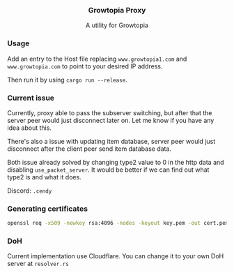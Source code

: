 <br/>
<div align="center">
<h3 align="center">Growtopia Proxy</h3>
<p align="center">
A utility for Growtopia
</p>
</div>

### Usage
Add an entry to the Host file replacing `www.growtopia1.com` and `www.growtopia.com` to point to your desired IP address.

Then run it by using `cargo run --release`.
### Current issue
Currently, proxy able to pass the subserver switching, but after that the server peer would just disconnect later on. Let me know if you have any idea about this. 

There's also a issue with updating item database, server peer would just disconnect after the client peer send item database data.

Both issue already solved by changing type2 value to 0 in the http data and disabling `use_packet_server`. It would be better if we can find out what type2 is and what it does.

Discord: `.cendy`

### Generating certificates
```bash
openssl req -x509 -newkey rsa:4096 -nodes -keyout key.pem -out cert.pem -days 365 -subj "/C=ID/ST=JKT/L=Home/O=WorldDomination/CN=www.growtopia1.com"
```

### DoH
Current implementation use Cloudflare. You can change it to your own DoH server at `resolver.rs`